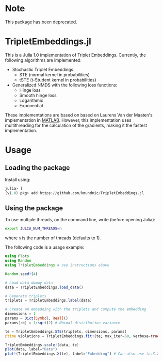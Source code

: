 # Note
This package has been deprecated.

# TripletEmbeddings.jl
This is a Julia 1.0 implementation of Triplet Embeddings. Currently, the following algorithms are implemented:

  - Stochastic Triplet Embeddings:
    - STE (normal kernel in probabilities)
    - tSTE (t-Student kernel in probabilities)
  - Generalized NMDS with the following loss functions:
    - Hinge loss
    - Smooth hinge loss
    - Logarithmic
    - Exponential

These implementations are based on based on Laurens Van der Maaten's implementation in [MATLAB](https://lvdmaaten.github.io/ste/Stochastic_Triplet_Embedding.html). However, this implementation uses multithreading for the calculation of the gradients, making it the fastest implementation.

# Usage

## Loading the package
Install using:

```julia
julia> ]
(v1.0) pkg> add https://github.com/kmundnic/TripletEmbeddings.jl
```
  
## Using the package
To use multiple threads, on the command line, write (before opening Julia):

```bash
export JULIA_NUM_THREADS=n
```
where `n` is the number of threads (defaults to 1).

The following code is a usage example:

```julia
using Plots
using Random
using TripletEmbeddings # see instructions above

Random.seed!(4)

# Load data dummy data
data = TripletEmbeddings.load_data()

# Generate triplets
triplets = TripletEmbeddings.label(data)

# Create an embedding with the triplets and compute the embedding
dimensions = 1
params = Dict{Symbol, Real}()
params[:σ] = 1/sqrt(2) # Normal distribution variance

te = TripletEmbeddings.STE(triplets, dimensions, params)
@time violations = TripletEmbeddings.fit!(te; max_iter=50, verbose=true)

TripletEmbeddings.scale!(data, te)
plot(data, label="Data")
plot!(TripletEmbeddings.X(te), label="Embedding") # Can also use te.X.X to access the embedding
```
